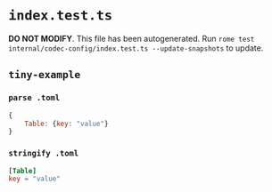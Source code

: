 # `index.test.ts`

**DO NOT MODIFY**. This file has been autogenerated. Run `rome test internal/codec-config/index.test.ts --update-snapshots` to update.

## `tiny-example`

### `parse .toml`

```javascript
{
	Table: {key: "value"}
}
```

### `stringify .toml`

```toml
[Table]
key = "value"


```

